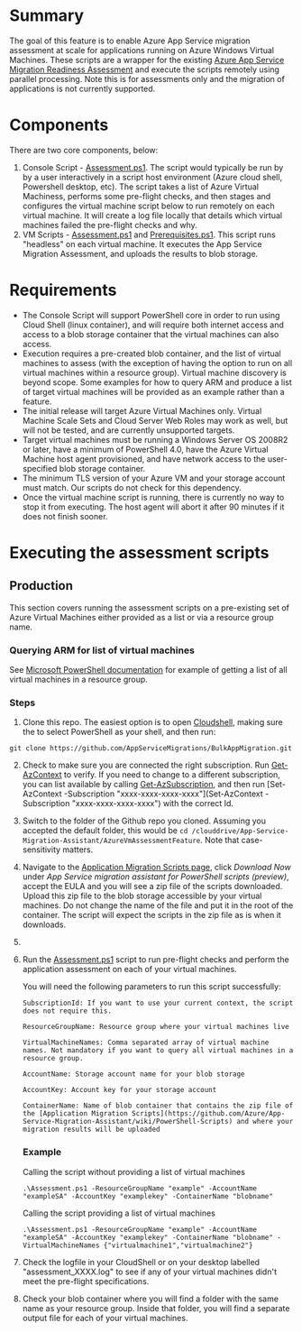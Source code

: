 # Summary
The goal of this feature is to enable Azure App Service migration assessment at scale for applications running on Azure Windows Virtual Machines. These scripts are a wrapper for the existing [Azure App Service Migration Readiness Assessment](https://github.com/Azure/App-Service-Migration-Assistant/wiki/PowerShell-Scripts) and execute the scripts remotely using parallel processing. Note this is for assessments only and the migration of applications is not currently supported. 

# Components
There are two core components, below:
1. Console Script - [Assessment.ps1](/scripts/Assessment.ps1). The script would typically be run by by a user interactively in a script host environment (Azure cloud shell, Powershell desktop, etc).  The script takes a list of Azure Virtual Machiness, performs some pre-flight checks, and then stages and configures the virtual machine script below to run remotely on each virtual machine. It will create a log file locally that details which virtual machines failed the pre-flight checks and why. 
2. VM Scripts - [Assessment.ps1](/scripts/internal/Assessment.ps1) and [Prerequisites.ps1](/scripts/internal/Prerequisites.ps1). This script runs "headless" on each virtual machine.  It executes the App Service Migration Assessment, and uploads the results to blob storage. 

# Requirements
-   The Console Script will support PowerShell core in order to run using Cloud Shell (linux container), and will require both internet access and access to a blob storage container that the virtual machines can also access.
-   Execution requires a pre-created blob container, and the list of virtual machines to assess (with the exception of having the option to run on all virtual machines within a resource group). Virtual machine discovery is beyond scope.  Some examples for how to query ARM and produce a list of target virtual machines will be provided as an example rather than a feature.
-   The initial release will target Azure Virtual Machines only.  Virtual Machine Scale Sets and Cloud Server Web Roles may work as well, but will not be tested, and are currently unsupported targets.
-   Target virtual machines must be running a Windows Server OS 2008R2 or later, have a minimum of PowerShell 4.0, have the Azure Virtual Machine host agent provisioned, and have network access to the user-specified blob storage container.
-   The minimum TLS version of your Azure VM and your storage account must match. Our scripts do not check for this dependency. 
-   Once the virtual machine script is running, there is currently no way to stop it from executing.  The host agent will abort it after 90 minutes if it does not finish sooner.

# Executing the assessment scripts

## Production
This section covers running the assessment scripts on a pre-existing set of Azure Virtual Machines either provided as a list or via a resource group name. 

### Querying ARM for list of virtual machines
See [Microsoft PowerShell documentation](https://learn.microsoft.com/en-us/powershell/module/az.compute/get-azvm?view=azps-9.2.0#example-3-get-properties-for-all-virtual-machines-in-a-resource-group) for example of getting a list of all virtual machines in a resource group. 

### Steps
1. Clone this repo.  The easiest option is to open [Cloudshell](https://shell.azure.com), making sure the to select PowerShell as your shell, and then run:
```
git clone https://github.com/AppServiceMigrations/BulkAppMigration.git
```
2. Check to make sure you are connected the right subscription.  Run [Get-AzContext](https://learn.microsoft.com/en-us/powershell/module/az.accounts/get-azcontext) to verify.  If you need to change to a different subscription, you can list available by calling [Get-AzSubscription](https://learn.microsoft.com/en-us/powershell/module/az.accounts/get-azsubscription), and then run [Set-AzContext -Subscription "xxxx-xxxx-xxxx-xxxx"](Set-AzContext -Subscription "xxxx-xxxx-xxxx-xxxx") with the correct Id.

3.  Switch to the folder of the Github repo you cloned.  Assuming you accepted the default folder, this would be `cd /clouddrive/App-Service-Migration-Assistant/AzureVmAssessmentFeature`.  Note that case-sensitivity matters.

4. Navigate to the [Application Migration Scripts page](https://azure.microsoft.com/en-us/products/app-service/migration-tools/), click _Download Now_ under _App Service migration assistant for PowerShell scripts (preview)_, accept the EULA and you will see a zip file of the scripts downloaded. Upload this zip file to the blob storage accessible by your virtual machines. Do not change the name of the file and put it in the root of the container. The script will expect the scripts in the zip file as is when it downloads.
5. 
6. Run the [Assessment.ps1](/scripts/Assessment.ps1) script to run pre-flight checks and perform the application assessment on each of your virtual machines. 
 
    You will need the following parameters to run this script successfully:
    ```
    SubscriptionId: If you want to use your current context, the script does not require this. 

    ResourceGroupName: Resource group where your virtual machines live

    VirtualMachineNames: Comma separated array of virtual machine names. Not mandatory if you want to query all virtual machines in a resource group.

    AccountName: Storage account name for your blob storage 

    AccountKey: Account key for your storage account

    ContainerName: Name of blob container that contains the zip file of the [Application Migration Scripts](https://github.com/Azure/App-Service-Migration-Assistant/wiki/PowerShell-Scripts) and where your migration results will be uploaded
    ```
    ### Example

    Calling the script without providing a list of virtual machines
    ``` 
    .\Assessment.ps1 -ResourceGroupName "example" -AccountName "exampleSA" -AccountKey "examplekey" -ContainerName "blobname"
    ``` 

    Calling the script providing a list of virtual machines
    ``` 
    .\Assessment.ps1 -ResourceGroupName "example" -AccountName "exampleSA" -AccountKey "examplekey" -ContainerName "blobname" -VirtualMachineNames {"virtualmachine1","virtualmachine2"}
    ``` 
7. Check the logfile in your CloudShell or on your desktop labelled "assessment_XXXX.log" to see if any of your virtual machines didn't meet the pre-flight specifications.
8. Check your blob container where you will find a folder with the same name as your resource group. Inside that folder, you will find a separate output file for each of your virtual machines. 